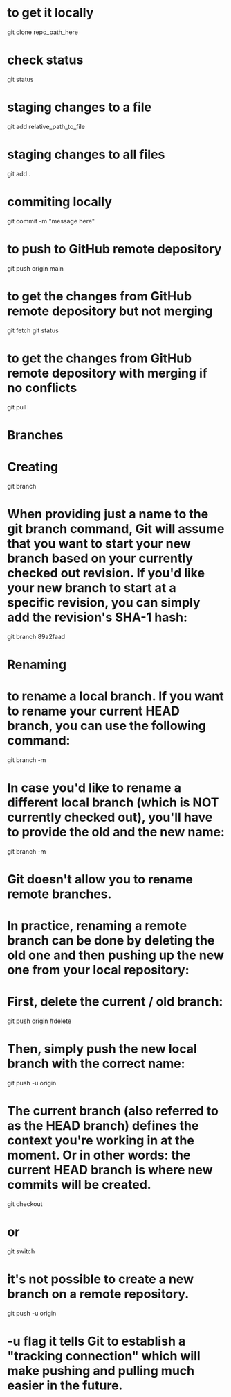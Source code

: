 # to get it locally
git clone repo_path_here
# check status
git status
# staging changes to a file
git add relative_path_to_file
# staging changes to all files
git add .
# commiting locally
git commit -m "message here"
# to push to GitHub remote depository
git push origin main
# to get the changes from GitHub remote depository but not merging
git fetch
git status
# to get the changes from GitHub remote depository with merging if no conflicts
git pull


# Branches
# Creating

git branch <new-branch-name>

# When providing just a name to the git branch command, Git will assume that you want to start your new branch based on your currently checked out revision. If you'd like your new branch to start at a specific revision, you can simply add the revision's SHA-1 hash:

git branch <new-branch-name> 89a2faad
# Renaming
# to rename a local branch. If you want to rename your current HEAD branch, you can use the following command:

git branch -m <new-name>

# In case you'd like to rename a different local branch (which is NOT currently checked out), you'll have to provide the old and the new name:

git branch -m <old-name> <new-name>

# Git doesn't allow you to rename remote branches.
# In practice, renaming a remote branch can be done by deleting the old one and then pushing up the new one from your local repository:
# First, delete the current / old branch:

git push origin #delete <old-name>

# Then, simply push the new local branch with the correct name:

git push -u origin <new-name>

# The current branch (also referred to as the HEAD branch) defines the context you're working in at the moment. Or in other words: the current HEAD branch is where new commits will be created.

git checkout <other-branch>

# or

git switch <other-branch>

# it's not possible to create a new branch on a remote repository.

git push -u origin <local-branch>
# -u flag it tells Git to establish a "tracking connection" which will make pushing and pulling much easier in the future.

